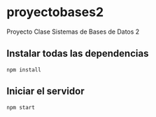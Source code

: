 # proyectobases2
Proyecto Clase Sistemas de Bases de Datos 2

## Instalar todas las dependencias
	npm install

## Iniciar el servidor
	npm start

